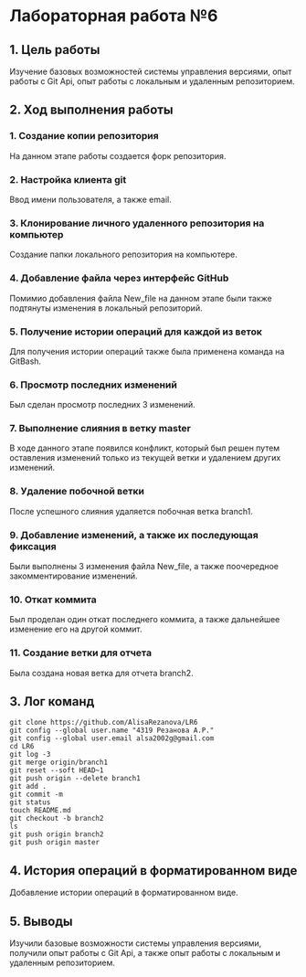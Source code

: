 # Лабораторная работа №6
## 1. Цель работы
Изучение базовых возможностей системы управления версиями, опыт работы с Git Api, опыт работы с локальным и удаленным репозиторием.
## 2. Ход выполнения работы
### 1. Создание копии репозитория
На данном этапе работы создается форк репозитория.
### 2. Настройка клиента git
Ввод имени пользователя, а также email.
### 3. Клонирование личного удаленного репозитория на компьютер
Создание папки локального репозитория на компьютере.
### 4. Добавление файла через интерфейс GitHub
Помимио добавления файла New_file на данном этапе были также подтянуты изменения в локальный репозиторий.
### 5. Получение истории операций для каждой из веток
Для получения истории операций также была применена команда на GitBash.
### 6. Просмотр последних изменений
Был сделан просмотр последних 3 изменений.
### 7. Выполнение слияния в ветку master
В ходе данного этапе появился конфликт, который был решен путем оставления изменений только из текущей ветки и удалением других изменений.
### 8. Удаление побочной ветки
После успешного слияния удаляется побочная ветка branch1.
### 9. Добавление изменений, а также их последующая фиксация
Были выполнены 3 изменения файла New_file, а также поочередное закомментирование изменений.
### 10. Откат коммита
Был проделан один откат последнего коммита, а также дальнейшее изменение его на другой коммит.
### 11. Создание ветки для отчета
Была создана новая ветка для отчета branch2.
## 3. Лог команд
```
git clone https://github.com/AlisaRezanova/LR6
git config --global user.name "4319 Резанова А.Р."
git config --global user.email alsa2002g@gmail.com
cd LR6
git log -3
git merge origin/branch1
git reset --soft HEAD~1
git push origin --delete branch1
git add .
git commit -m
git status
touch README.md
git checkout -b branch2
ls
git push origin branch2
git push origin master
```
## 4. История операций в форматированном виде
Добавление истории операций в форматированном виде.
## 5. Выводы
Изучили базовые возможности системы управления версиями, получили опыт работы с Git Api, а также опыт работы с локальным и удаленным репозиторием.
